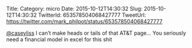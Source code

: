Title: 
Category: micro
Date: 2015-10-12T14:30:32
Slug: 2015-10-12T14:30:32
TwitterId: 653578504068427777
TweetUrl: https://twitter.com/mark_philpot/status/653578504068427777

[@caseyliss](https://twitter.com/caseyliss) I can’t make heads or tails of that AT&amp;T page... You seriously need a financial model in excel for this shit